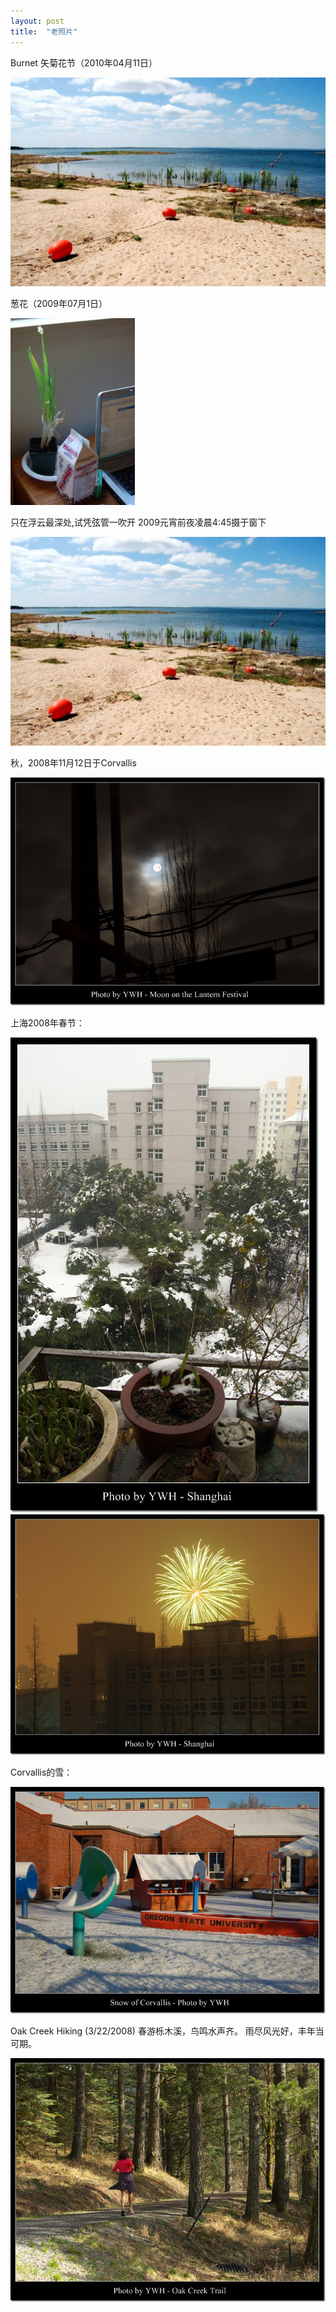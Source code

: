 ```yaml
---
layout: post
title:  "老照片"
---
```


Burnet 矢菊花节（2010年04月11日）  

![](/images/2020-04-09-老照片/6.jpg)

葱花（2009年07月1日）  

![](/images/2020-04-09-老照片/1.jpg)

只在浮云最深处,试凭弦管一吹开
2009元宵前夜凌晨4:45摄于窗下  

![](/images/2020-04-09-老照片/6.jpg)

秋，2008年11月12日于Corvallis  

![](/images/2020-04-09-老照片/7.jpg)

上海2008年春节：  

![](/images/2020-04-09-老照片/2.jpg)
![](/images/2020-04-09-老照片/4.jpg)

Corvallis的雪：  

![](/images/2020-04-09-老照片/3.jpg)

Oak Creek Hiking (3/22/2008)
春游栎木溪，鸟鸣水声齐。
雨尽风光好，丰年当可期。  

![](/images/2020-04-09-老照片/5.jpg)

